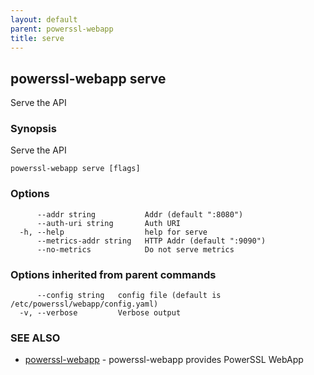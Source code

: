 ```yaml
---
layout: default
parent: powerssl-webapp
title: serve
---
```

## powerssl-webapp serve

Serve the API

### Synopsis

Serve the API

```
powerssl-webapp serve [flags]
```

### Options

```
      --addr string           Addr (default ":8080")
      --auth-uri string       Auth URI
  -h, --help                  help for serve
      --metrics-addr string   HTTP Addr (default ":9090")
      --no-metrics            Do not serve metrics
```

### Options inherited from parent commands

```
      --config string   config file (default is /etc/powerssl/webapp/config.yaml)
  -v, --verbose         Verbose output
```

### SEE ALSO

* [powerssl-webapp](powerssl-webapp.md)	 - powerssl-webapp provides PowerSSL WebApp
